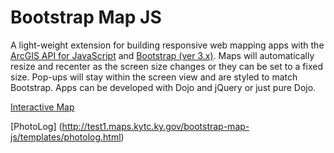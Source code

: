 # Bootstrap Map JS

A light-weight extension for building responsive web mapping apps with the [ArcGIS API for JavaScript](http://developers.arcgis.com) and [Bootstrap (ver 3.x)](http://getbootstrap.com). Maps will automatically resize and recenter as the screen size changes or they can be set to a fixed size. Pop-ups will stay within the screen view and are styled to match Bootstrap. Apps can be developed with Dojo and jQuery or just pure Dojo.

[Interactive Map](http://test1.maps.kytc.ky.gov/bootstrap-map-js/templates/index.html)

[PhotoLog] (http://test1.maps.kytc.ky.gov/bootstrap-map-js/templates/photolog.html)


